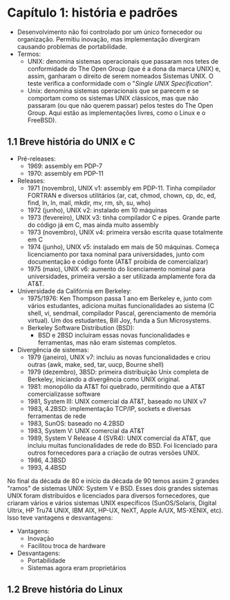 # Capítulo 1: história e padrões

* Desenvolvimento não foi controlado por um único fornecedor ou
  organização. Permitiu inovação, mas implementação divergiram causando
  problemas de portabilidade.
* Termos:
  * UNIX: denomina sistemas operacionais que passaram nos tetes de conformidade
    do The Open Group (que é a dona da marca UNIX) e, assim, ganharam o direito
    de serem nomeados Sistemas UNIX. O teste verifica a conformidade com o
    "_Single UNIX Specification_".
  * Unix: denomina sistemas operacionais que se parecem e se comportam como os
    sistemas UNIX clássicos, mas que não passaram (ou que não querem passar)
    pelos testes do The Open Group. Aqui estão as implementações livres, como o
    Linux e o FreeBSD).


## 1.1 Breve história do UNIX e C

* Pré-releases:
  * 1969: assembly em PDP-7
  * 1970: assembly em PDP-11
* Releases:
  * 1971 (novembro), UNIX v1: assembly em PDP-11. Tinha compilador FORTRAN e
    diversos utilitários (ar, cat, chmod, chown, cp, dc, ed, find, ln, ln, mail,
    mkdir, mv, rm, sh, su, who)
  * 1972 (junho), UNIX v2: instalado em 10 máquinas
  * 1973 (fevereiro), UNIX v3: tinha compilador C e pipes. Grande parte do
    código já em C, mas ainda muito assembly
  * 1973 (novembro), UNIX v4: primeira versão escrita quase totalmente em C
  * 1974 (junho), UNIX v5: instalado em mais de 50 máquinas. Começa
    licenciamento por taxa nominal para universidades, junto com documentação e
    código fonte (AT&T proibida de comercializar)
  * 1975 (maio), UNIX v6: aumento do licenciamento nominal para universidades,
    primeira versão a ser utilizada amplamente fora da AT&T.
* Universidade da Califórnia em Berkeley:
  * 1975/1976: Ken Thompson passa 1 ano em Berkeley e, junto com vários
    estudantes, adiciona muitas funcionalidades ao sistema (C shell, vi,
    sendmail, compilador Pascal, gerenciamento de memória virtual). Um dos
    estudantes, Bill Joy, funda a Sun Microsystems.
  * Berkeley Software Distribution (BSD):
    * BSD e 2BSD incluíram essas novas funcionalidades e ferramentas, mas não
      eram sistemas completos.
* Divergência de sistemas:
  * 1979 (janeiro), UNIX v7: incluiu as novas funcionalidades e criou outras
    (awk, make, sed, tar, uucp, Bourne shell)
  * 1979 (dezembro), 3BSD: primeira distribuição Unix completa de Berkeley,
    iniciando a divergência como UNIX original.
  * 1981: monopólio da AT&T foi quebrado, permitindo que a AT&T comercializasse
    software
  * 1981, System III: UNIX comercial da AT&T, baseado no UNIX v7
  * 1983, 4.2BSD: implementação TCP/IP, sockets e diversas ferramentas de rede
  * 1983, SunOS: baseado no 4.2BSD
  * 1983, System V: UNIX comercial da AT&T
  * 1989, System V Release 4 (SVR4): UNIX comercial da AT&T, que incluiu muitas
    funcionalidades de rede do BSD. Foi licenciado para outros fornecedores para
    a criação de outras versões UNIX.
  * 1986, 4.3BSD
  * 1993, 4.4BSD

No final da década de 80 e início da década de 90 temos assim 2 grandes "ramos"
de sistemas UNIX: System V e BSD. Esses dois grandes sistemas UNIX foram
distribuídos e licenciados para diversos fornecedores, que criaram vários e
vários sistemas UNIX específicos (SunOS/Solaris, Digital Ultrix, HP Tru74 UNIX,
IBM AIX, HP-UX, NeXT, Apple A/UX, MS-XENIX, etc). Isso teve vantagens e
desvantagens:

* Vantagens:
  * Inovação
  * Facilitou troca de hardware
* Desvantagens:
  * Portabilidade
  * Sistemas agora eram proprietários


## 1.2 Breve história do Linux

